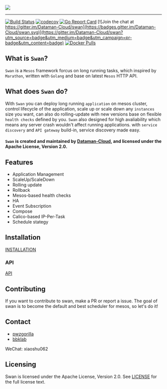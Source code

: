 
![](https://raw.githubusercontent.com/Dataman-Cloud/swan/master/docs/assets/img/swan.png)

------------

[![Build Status](https://travis-ci.org/Dataman-Cloud/swan.svg?branch=master)](https://travis-ci.org/Dataman-Cloud/swan)
[![codecov](https://codecov.io/gh/Dataman-Cloud/swan/branch/master/graph/badge.svg)](https://codecov.io/gh/Dataman-Cloud/swan)
[![Go Report Card](https://goreportcard.com/badge/github.com/Dataman-Cloud/swan)](https://goreportcard.com/report/github.com/Dataman-Cloud/swan)
[![Join the chat at https://gitter.im/Dataman-Cloud/swan](https://badges.gitter.im/Dataman-Cloud/swan.svg)](https://gitter.im/Dataman-Cloud/swan?utm_source=badge&utm_medium=badge&utm_campaign=pr-badge&utm_content=badge)
[![Docker Pulls](https://img.shields.io/docker/pulls/datamanos/swan.svg)](https://store.docker.com/community/images/datamanos/swan)

## What is `Swan`?

`Swan` is a `Mesos` framework forcus on long running tasks, which inspired by `Marathon`, written with `Golang` and base on latest `Mesos` HTTP API.

## What does `Swan` do?

With `Swan` you can deploy long running `application` on mesos cluster, control lifecycle of the application, scale up or scale down any `instances` size you want, can also do rolling-update with new versions base on flexible `health checks` defined by you. `Swan` also designed for high avaliability which means any server crash wouldn't affect running applications. with `service discovery` and `API gateway` build-in, service discovery made easy.

#### `Swan` is created and maintained by [Dataman-Cloud](https://github.com/Dataman-Cloud), and licensed under the Apache License, Version 2.0.

## Features

+ Application Management
+ ScaleUp/ScaleDown
+ Rolling update
+ Rollback
+ Mesos-based health checks
+ HA
+ Event Subscription
+ Compose
+ Calico-based IP-Per-Task
+ Schedule stategy

## Installation
[INSTALLATION](https://github.com/Dataman-Cloud/swan/tree/master/docs/installation.md)

### API
[API](https://github.com/Dataman-Cloud/swan/tree/master/docs/api.md)

## Contributing
If you want to contribute to swan, make a PR or report a issue.
The goal of swan is to become the default and best scheduler for mesos, so let's do it!

## Contact
  - [pwzgorilla](mailto:mgniu@dataman-inc.com)  
  - [bbklab](mailto:gzzhang@dataman-inc.com)
  
WeChat: xiaoshu062

## Licensing
Swan is licensed under the Apache License, Version 2.0. See
[LICENSE](https://github.com/Dataman-Cloud/swan/blob/master/LICENSE) for the full
license text.
